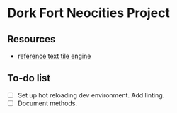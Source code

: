 # Dork Fort Neocities Project

## Resources

- [reference text tile engine](https://github.com/tapio/unicodetiles.js)

## To-do list

- [ ] Set up hot reloading dev environment. Add linting.
- [ ] Document methods.
